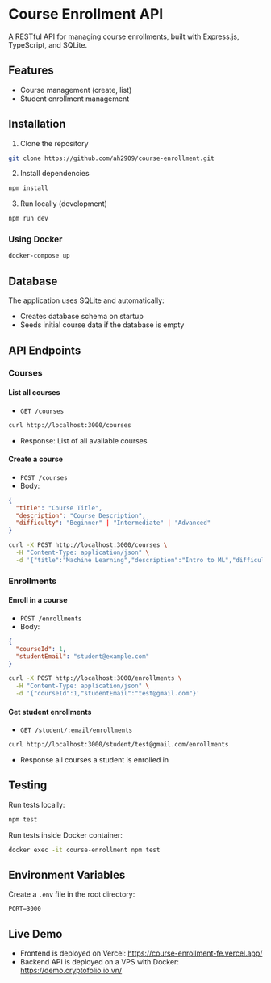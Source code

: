 # Course Enrollment API

A RESTful API for managing course enrollments, built with Express.js, TypeScript, and SQLite.

## Features

- Course management (create, list)
- Student enrollment management

## Installation

1. Clone the repository
```sh
git clone https://github.com/ah2909/course-enrollment.git
```
2. Install dependencies
```sh
npm install
```
3. Run locally (development)
```sh
npm run dev
```

### Using Docker

```sh
docker-compose up
```

## Database

The application uses SQLite and automatically:
-   Creates database schema on startup
-   Seeds initial course data if the database is empty

## API Endpoints

### Courses

#### List all courses
- `GET /courses`

```sh
curl http://localhost:3000/courses
```

- Response: List of all available courses

#### Create a course

- `POST /courses`
- Body:
```json
{
  "title": "Course Title",
  "description": "Course Description",
  "difficulty": "Beginner" | "Intermediate" | "Advanced"
}
```

```sh
curl -X POST http://localhost:3000/courses \
  -H "Content-Type: application/json" \
  -d '{"title":"Machine Learning","description":"Intro to ML","difficulty":"Intermediate"}'
```

### Enrollments

#### Enroll in a course

- `POST /enrollments`
- Body:
```json
{
  "courseId": 1,
  "studentEmail": "student@example.com"
}
```

```sh
curl -X POST http://localhost:3000/enrollments \
  -H "Content-Type: application/json" \
  -d '{"courseId":1,"studentEmail":"test@gmail.com"}'
```

#### Get student enrollments

- `GET /student/:email/enrollments`
```sh
curl http://localhost:3000/student/test@gmail.com/enrollments
```

- Response all courses a student is enrolled in

## Testing

Run tests locally:
```sh
npm test
```

Run tests inside Docker container:
```sh
docker exec -it course-enrollment npm test
```

## Environment Variables
Create a `.env` file in the root directory:
```
PORT=3000
```

## Live Demo
- Frontend is deployed on Vercel: https://course-enrollment-fe.vercel.app/
- Backend API is deployed on a VPS with Docker: https://demo.cryptofolio.io.vn/